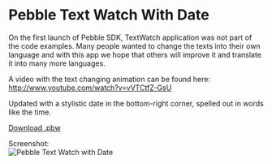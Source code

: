 Pebble Text Watch With Date
===========================

On the first launch of Pebble SDK, TextWatch application was not part of the code examples.
Many people wanted to change the texts into their own language and with this app we hope that others will improve it 
and translate it into many more languages.

A video with the text changing animation can be found here: http://www.youtube.com/watch?v=vVTCtfZ-GsU

Updated with a stylistic date in the bottom-right corner, spelled out in words like the time.

[Download .pbw](http://www.mypebblefaces.com/view?fID=1350&aName=PEP&pageTitle=Text+with+Small+Date&auID=1585)

Screenshot:  
![Pebble Text Watch with Date](http://d.pr/i/6V2Z.jpg)

